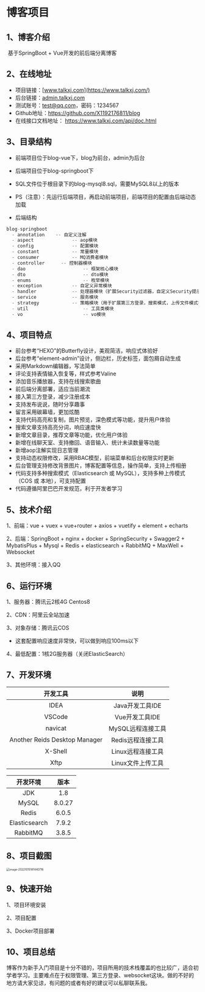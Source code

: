 # 博客项目

##  1、博客介绍

​	基于SpringBoot + Vue开发的前后端分离博客

##  2、在线地址

- 项目链接：[www.talkxj.com](https://www.talkxj.com/)
- 后台链接：[admin.talkxj.com](https://admin.talkxj.com/)
- 测试账号：[test@qq.com](mailto:test@qq.com)，密码：1234567
- Github地址：https://github.com/X1192176811/blog
- 在线接口文档地址： https://www.talkxj.com/api/doc.html

##  3、目录结构

- 前端项目位于blog-vue下，blog为前台，admin为后台
- 后端项目位于blog-springboot下
- SQL文件位于根目录下的blog-mysql8.sql，需要MySQL8以上的版本
- PS（注意）：先运行后端项目，再启动前端项目，前端项目的配置由后端动态加载

- 后端结构

```Java
blog-springboot
  - annotation    -- 自定义注解
  - aspect				-- aop模块
  - config				-- 配置模块
  - constant			-- 常量模块
  - consumer			-- MQ消费者模块
  - controller		-- 控制器模块
  - dao						-- 框架核心模块
  - dto						-- dto模块
  - enums					-- 枚举模块
  - exception			-- 自定义异常模块
  - handler				-- 处理器模块（扩展Security过滤器，自定义Security提示信息等）
  - service				-- 服务模块
  - strategy			-- 策略模块（用于扩展第三方登录，搜索模式，上传文件模式等策略）
  - util					-- 工具类模块
  - vo						-- vo模块
```

##  4、项目特点

- 前台参考“HEXO”的Butterfly设计，美观简洁，响应式体验好
- 后台参考“element-admin”设计，侧边栏，历史标签，面包屑自动生成
- 采用Markdown编辑器，写法简单
- 评论支持表情输入恢复等，样式参考Valine
- 添加音乐播放器，支持在线搜索歌曲
- 前后端分离部署，适应当前潮流
- 接入第三方登录，减少注册成本
- 支持发布说说，随时分享趣事
- 留言采用碳幕墙，更加炫酷
- 支持代码高亮和复制，图片预览，深色模式等功能，提升用户体验
- 搜索文章支持高亮分词，响应速度快
- 新增文章目录，推荐文章等功能，优化用户体验
- 新增在线聊天室、支持撤回、语音输入、统计未读数量等功能
- 新增aop注解实现日志管理
- 支持动态权限修改，采用RBAC模型，前端菜单和后台权限实时更新
- 后台管理支持修改背景图片，博客配置等信息，操作简单，支持上传相册
- 代码支持多种搜索模式（Elasticsearch 或 MySQL），支持多种上传模式（COS 或 本地），可支持配置
- 代码遵循阿里巴巴开发规范，利于开发者学习

##  5、技术介绍

1、前端：vue + vuex + vue+router + axios + vuetify + element + echarts

2、后端：SpringBoot + nginx + docker + SpringSecurity + Swagger2 + MybatisPlus + Mysql + Redis + elasticsearch + RabbitMQ + MaxWell + Websocket

3、其他环境：接入QQ

##  6、运行环境

1、服务器：腾讯云2核4G Centos8

2、CDN：阿里云全站加速

3、对象存储：腾讯云COS

- 这套配置响应速度非常快，可以做到响应100ms以下

4、最低配置：1核2G服务器（关闭ElasticSearch）

##  7、开发环境

|           开发工具            |       说明        |
| :---------------------------: | :---------------: |
|             IDEA              |  Java开发工具IDE  |
|            VSCode             |  Vue开发工具IDE   |
|            navicat            | MySQL远程连接工具 |
| Another Reids Desktop Manager | Redis远程连接工具 |
|            X-Shell            | Linux远程连接工具 |
|             Xftp              | Linux文件上传工具 |



|   开发环境    |  版本  |
| :-----------: | :----: |
|      JDK      |  1.8   |
|     MySQL     | 8.0.27 |
|     Redis     | 6.0.5  |
| Elasticsearch | 7.9.2  |
|   RabbitMQ    | 3.8.5  |

##  8、项目截图

<img src="/Users/chenzhihui/Library/Application Support/typora-user-images/image-20221015181440716.png" alt="image-20221015181440716" style="zoom: 50%;" />

##  9、快速开始

1、项目环境安装

2、项目配置

3、Docker项目部署

##  10、项目总结

​	博客作为新手入门项目是十分不错的，项目所用的技术栈覆盖的也比较广，适合初学者学习。主要难点在于权限管理、第三方登录、websocket这块。做的不好的地方请大家见谅，有问题的或者有好的建议可以私聊联系我。
